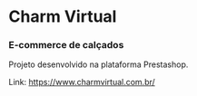 # Charm Virtual

### E-commerce de calçados

Projeto desenvolvido na plataforma Prestashop.

Link: https://www.charmvirtual.com.br/
